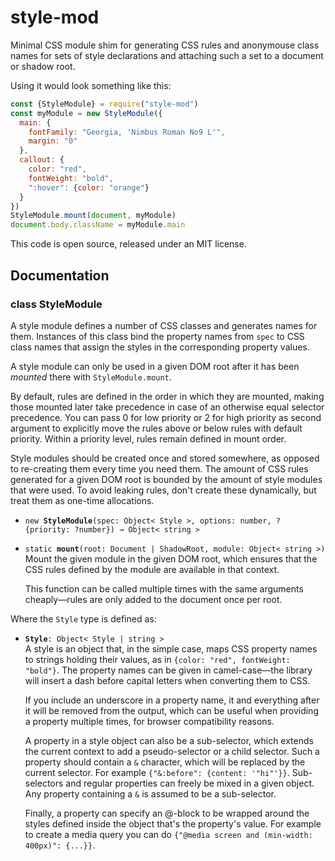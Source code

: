 <!-- To edit this file, edit /src/README.md, not /README.md -->

# style-mod

Minimal CSS module shim for generating CSS rules and anonymouse class
names for sets of style declarations and attaching such a set to a
document or shadow root.

Using it would look something like this:

```javascript
const {StyleModule} = require("style-mod")
const myModule = new StyleModule({
  main: {
    fontFamily: "Georgia, 'Nimbus Roman No9 L'",
    margin: "0"
  },
  callout: {
    color: "red",
    fontWeight: "bold",
    ":hover": {color: "orange"}
  }
})
StyleModule.mount(document, myModule)
document.body.className = myModule.main
```

This code is open source, released under an MIT license.
    
## Documentation

### class StyleModule

A style module defines a number of CSS classes and generates
names for them. Instances of this class bind the property names
from `spec` to CSS class names that assign the styles in the
corresponding property values.

A style module can only be used in a given DOM root after it has
been _mounted_ there with `StyleModule.mount`.

By default, rules are defined in the order in which they are
mounted, making those mounted later take precedence in case of an
otherwise equal selector precedence. You can pass 0 for low
priority or 2 for high priority as second argument to explicitly
move the rules above or below rules with default priority. Within a
priority level, rules remain defined in mount order.

Style modules should be created once and stored somewhere, as
opposed to re-creating them every time you need them. The amount of
CSS rules generated for a given DOM root is bounded by the amount
of style modules that were used. To avoid leaking rules, don't
create these dynamically, but treat them as one-time allocations.

 * `new `**`StyleModule`**`(spec: Object< Style >, options: number, ?{priority: ?number}) → Object< string >`

 * `static `**`mount`**`(root: Document | ShadowRoot, module: Object< string >)`\
   Mount the given module in the given DOM root, which ensures that
   the CSS rules defined by the module are available in that context.

   This function can be called multiple times with the same arguments
   cheaply—rules are only added to the document once per root.


Where the `Style` type is defined as:

 * **`Style`**`: Object< Style | string >`\
   A style is an object that, in the simple case, maps CSS property
   names to strings holding their values, as in `{color: "red",
   fontWeight: "bold"}`. The property names can be given in
   camel-case—the library will insert a dash before capital letters
   when converting them to CSS.

   If you include an underscore in a property name, it and everything
   after it will be removed from the output, which can be useful when
   providing a property multiple times, for browser compatibility
   reasons.

   A property in a style object can also be a sub-selector, which
   extends the current context to add a pseudo-selector or a child
   selector. Such a property should contain a `&` character, which
   will be replaced by the current selector. For example `{"&:before":
   {content: '"hi"'}}`. Sub-selectors and regular properties can
   freely be mixed in a given object. Any property containing a `&` is
   assumed to be a sub-selector.

   Finally, a property can specify an @-block to be wrapped around the
   styles defined inside the object that's the property's value. For
   example to create a media query you can do `{"@media screen and
   (min-width: 400px)": {...}}`.


